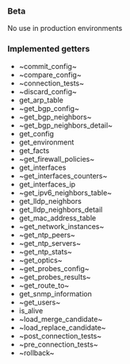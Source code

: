 ### Beta 

No use in production environments

### Implemented getters

* ~commit_config~
* ~compare_config~
* ~connection_tests~
* ~discard_config~
* get_arp_table
* ~get_bgp_config~
* ~get_bgp_neighbors~
* ~get_bgp_neighbors_detail~
* get_config
* get_environment
* get_facts
* ~get_firewall_policies~
* get_interfaces
* ~get_interfaces_counters~
* get_interfaces_ip
* ~get_ipv6_neighbors_table~
* get_lldp_neighbors
* get_lldp_neighbors_detail
* get_mac_address_table
* ~get_network_instances~
* ~get_ntp_peers~
* ~get_ntp_servers~
* ~get_ntp_stats~
* ~get_optics~
* ~get_probes_config~
* ~get_probes_results~
* ~get_route_to~
* get_snmp_information
* ~get_users~
* is_alive
* ~load_merge_candidate~
* ~load_replace_candidate~
* ~post_connection_tests~
* ~pre_connection_tests~
* ~rollback~

